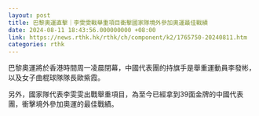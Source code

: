 ```yaml
---
layout: post
title: 巴黎奧運直擊｜李雯雯戰舉重項目衝擊國家隊境外參加奧運最佳戰績
date: 2024-08-11 18:43:56.000000000 +08:00
link: https://news.rthk.hk/rthk/ch/component/k2/1765750-20240811.htm
categories: rthk
---
```


巴黎奧運將於香港時間周一凌晨閉幕，中國代表團的持旗手是舉重運動員李發彬，以及女子曲棍球隊隊長歐紫霞。

另外，國家隊代表李雯雯出戰舉重項目，為至今已經拿到39面金牌的中國代表團，衝擊境外參加奧運的最佳戰績。
